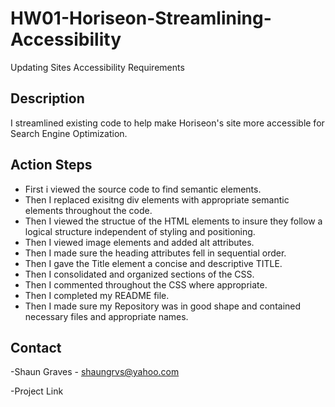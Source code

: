 # HW01-Horiseon-Streamlining-Accessibility
Updating Sites Accessibility Requirements

## Description
I streamlined existing code to help make Horiseon's site more accessible for Search Engine Optimization.

## Action Steps
- First i viewed the source code to find semantic elements.
- Then I replaced exisitng div elements with appropriate semantic elements throughout the code.
- Then I viewed the structue of the HTML elements to insure they follow a logical structure independent of styling and positioning.
- Then I viewed image elements and added alt attributes.
- Then I made sure the heading attributes fell in sequential order.
- Then I gave the Title element a concise and descriptive TITLE.
- Then I consolidated and organized sections of the CSS.
- Then I commented throughout the CSS where appropriate.
- Then I completed my README file.
- Then I made sure my Repository was in good shape and contained necessary files and appropriate names.




 ## Contact
  -Shaun Graves - shaungrvs@yahoo.com

  -Project Link